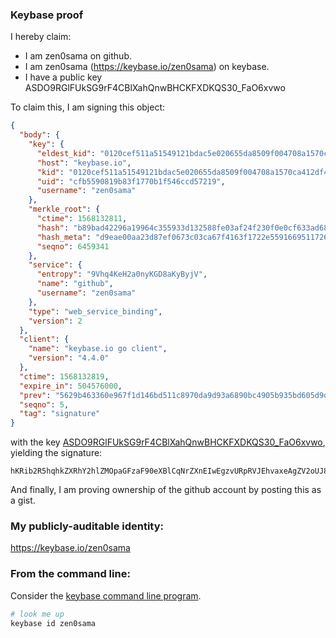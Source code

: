 ### Keybase proof

I hereby claim:

  * I am zen0sama on github.
  * I am zen0sama (https://keybase.io/zen0sama) on keybase.
  * I have a public key ASDO9RGlFUkSG9rF4CBlXahQnwBHCKFXDKQS30_FaO6xvwo

To claim this, I am signing this object:

```json
{
  "body": {
    "key": {
      "eldest_kid": "0120cef511a51549121bdac5e020655da8509f004708a1570ca412df4fc568eeb1bf0a",
      "host": "keybase.io",
      "kid": "0120cef511a51549121bdac5e020655da8509f004708a1570ca412df4fc568eeb1bf0a",
      "uid": "cfb5590819b83f1770b1f546ccd57219",
      "username": "zen0sama"
    },
    "merkle_root": {
      "ctime": 1568132811,
      "hash": "b89bad42296a19964c355933d132588fe03af24f230f0e0cf633ad68d3b4fc63a33dd9a4207d057fcc4a2ab3a9d227027ec9d37bd46e7f37530253ae08cd6b4e",
      "hash_meta": "d9eae00aa23d87ef0673c03ca67f4163f1722e5591669511726a5765bc6a92d3",
      "seqno": 6459341
    },
    "service": {
      "entropy": "9Vhq4KeH2a0nyKGD8aKyByjV",
      "name": "github",
      "username": "zen0sama"
    },
    "type": "web_service_binding",
    "version": 2
  },
  "client": {
    "name": "keybase.io go client",
    "version": "4.4.0"
  },
  "ctime": 1568132819,
  "expire_in": 504576000,
  "prev": "5629b463360e967f1d146bd511c8970da9d93a6890bc4905b935bd605d9d2872",
  "seqno": 5,
  "tag": "signature"
}
```

with the key [ASDO9RGlFUkSG9rF4CBlXahQnwBHCKFXDKQS30_FaO6xvwo](https://keybase.io/zen0sama), yielding the signature:

```
hKRib2R5hqhkZXRhY2hlZMOpaGFzaF90eXBlCqNrZXnEIwEgzvURpRVJEhvaxeAgZV2oUJ8ARwihVwykEt9PxWjusb8Kp3BheWxvYWTESpcCBcQgVim0YzYOln8dFGvVEciXDanZOmiQvEkFuTW9YF2dKHLEILBy4v5R6XR59MvhFRyLIDx9PfoptyEuAl6TvqNIHUScAgHCo3NpZ8RANXYZVAyIlTtg4xRYGhpbDhihg7VTPOXehLRQ9h5bsD/KEiBwW+GG1nBL3XgE1BWwgW1oD7EQGVLEpUjoibGoCqhzaWdfdHlwZSCkaGFzaIKkdHlwZQildmFsdWXEIFPQLIBdMyoVaePEuRwz2pnB5N/HgJMMGaWG8T+l2NONo3RhZ80CAqd2ZXJzaW9uAQ==

```

And finally, I am proving ownership of the github account by posting this as a gist.

### My publicly-auditable identity:

https://keybase.io/zen0sama

### From the command line:

Consider the [keybase command line program](https://keybase.io/download).

```bash
# look me up
keybase id zen0sama
```

